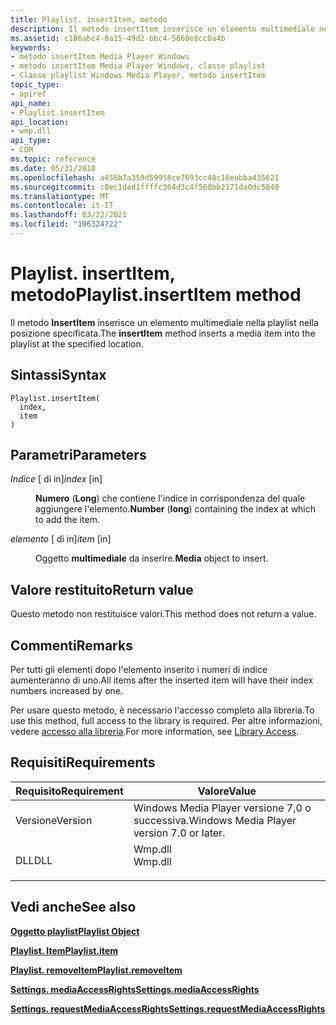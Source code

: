 ```yaml
---
title: Playlist. insertItem, metodo
description: Il metodo insertItem inserisce un elemento multimediale nella playlist nella posizione specificata.
ms.assetid: c186abc4-0a15-49d2-bbc4-5660e8cc0a4b
keywords:
- metodo insertItem Media Player Windows
- metodo insertItem Media Player Windows, classe playlist
- Classe playlist Windows Media Player, metodo insertItem
topic_type:
- apiref
api_name:
- Playlist.insertItem
api_location:
- wmp.dll
api_type:
- COM
ms.topic: reference
ms.date: 05/31/2018
ms.openlocfilehash: a456b7a359d59958ce7693cc48c16eabba435621
ms.sourcegitcommit: c8ec1ded1ffffc364d3c4f560bb2171da0dc5040
ms.translationtype: MT
ms.contentlocale: it-IT
ms.lasthandoff: 03/22/2021
ms.locfileid: "106324722"
---
```

# <a name="playlistinsertitem-method"></a><span data-ttu-id="cfe22-106">Playlist. insertItem, metodo</span><span class="sxs-lookup"><span data-stu-id="cfe22-106">Playlist.insertItem method</span></span>

<span data-ttu-id="cfe22-107">Il metodo **InsertItem** inserisce un elemento multimediale nella playlist nella posizione specificata.</span><span class="sxs-lookup"><span data-stu-id="cfe22-107">The **insertItem** method inserts a media item into the playlist at the specified location.</span></span>

## <a name="syntax"></a><span data-ttu-id="cfe22-108">Sintassi</span><span class="sxs-lookup"><span data-stu-id="cfe22-108">Syntax</span></span>


```JScript
Playlist.insertItem(
  index,
  item
)
```



## <a name="parameters"></a><span data-ttu-id="cfe22-109">Parametri</span><span class="sxs-lookup"><span data-stu-id="cfe22-109">Parameters</span></span>

<dl> <dt>

<span data-ttu-id="cfe22-110">*Indice* \[ di in\]</span><span class="sxs-lookup"><span data-stu-id="cfe22-110">*index* \[in\]</span></span>
</dt> <dd>

<span data-ttu-id="cfe22-111">**Numero** (**Long**) che contiene l'indice in corrispondenza del quale aggiungere l'elemento.</span><span class="sxs-lookup"><span data-stu-id="cfe22-111">**Number** (**long**) containing the index at which to add the item.</span></span>

</dd> <dt>

<span data-ttu-id="cfe22-112">*elemento* \[ di in\]</span><span class="sxs-lookup"><span data-stu-id="cfe22-112">*item* \[in\]</span></span>
</dt> <dd>

<span data-ttu-id="cfe22-113">Oggetto **multimediale** da inserire.</span><span class="sxs-lookup"><span data-stu-id="cfe22-113">**Media** object to insert.</span></span>

</dd> </dl>

## <a name="return-value"></a><span data-ttu-id="cfe22-114">Valore restituito</span><span class="sxs-lookup"><span data-stu-id="cfe22-114">Return value</span></span>

<span data-ttu-id="cfe22-115">Questo metodo non restituisce valori.</span><span class="sxs-lookup"><span data-stu-id="cfe22-115">This method does not return a value.</span></span>

## <a name="remarks"></a><span data-ttu-id="cfe22-116">Commenti</span><span class="sxs-lookup"><span data-stu-id="cfe22-116">Remarks</span></span>

<span data-ttu-id="cfe22-117">Per tutti gli elementi dopo l'elemento inserito i numeri di indice aumenteranno di uno.</span><span class="sxs-lookup"><span data-stu-id="cfe22-117">All items after the inserted item will have their index numbers increased by one.</span></span>

<span data-ttu-id="cfe22-118">Per usare questo metodo, è necessario l'accesso completo alla libreria.</span><span class="sxs-lookup"><span data-stu-id="cfe22-118">To use this method, full access to the library is required.</span></span> <span data-ttu-id="cfe22-119">Per altre informazioni, vedere [accesso alla libreria](library-access.md).</span><span class="sxs-lookup"><span data-stu-id="cfe22-119">For more information, see [Library Access](library-access.md).</span></span>

## <a name="requirements"></a><span data-ttu-id="cfe22-120">Requisiti</span><span class="sxs-lookup"><span data-stu-id="cfe22-120">Requirements</span></span>



| <span data-ttu-id="cfe22-121">Requisito</span><span class="sxs-lookup"><span data-stu-id="cfe22-121">Requirement</span></span> | <span data-ttu-id="cfe22-122">Valore</span><span class="sxs-lookup"><span data-stu-id="cfe22-122">Value</span></span> |
|--------------------|------------------------------------------------------------------------------------|
| <span data-ttu-id="cfe22-123">Versione</span><span class="sxs-lookup"><span data-stu-id="cfe22-123">Version</span></span><br/> | <span data-ttu-id="cfe22-124">Windows Media Player versione 7,0 o successiva.</span><span class="sxs-lookup"><span data-stu-id="cfe22-124">Windows Media Player version 7.0 or later.</span></span><br/>                              |
| <span data-ttu-id="cfe22-125">DLL</span><span class="sxs-lookup"><span data-stu-id="cfe22-125">DLL</span></span><br/>     | <dl> <span data-ttu-id="cfe22-126"><dt>Wmp.dll</dt></span><span class="sxs-lookup"><span data-stu-id="cfe22-126"><dt>Wmp.dll</dt></span></span> </dl> |



## <a name="see-also"></a><span data-ttu-id="cfe22-127">Vedi anche</span><span class="sxs-lookup"><span data-stu-id="cfe22-127">See also</span></span>

<dl> <dt>

[<span data-ttu-id="cfe22-128">**Oggetto playlist**</span><span class="sxs-lookup"><span data-stu-id="cfe22-128">**Playlist Object**</span></span>](playlist-object.md)
</dt> <dt>

[<span data-ttu-id="cfe22-129">**Playlist. Item**</span><span class="sxs-lookup"><span data-stu-id="cfe22-129">**Playlist.item**</span></span>](playlist-item.md)
</dt> <dt>

[<span data-ttu-id="cfe22-130">**Playlist. removeItem**</span><span class="sxs-lookup"><span data-stu-id="cfe22-130">**Playlist.removeItem**</span></span>](playlist-removeitem.md)
</dt> <dt>

[<span data-ttu-id="cfe22-131">**Settings. mediaAccessRights**</span><span class="sxs-lookup"><span data-stu-id="cfe22-131">**Settings.mediaAccessRights**</span></span>](settings-mediaaccessrights.md)
</dt> <dt>

[<span data-ttu-id="cfe22-132">**Settings. requestMediaAccessRights**</span><span class="sxs-lookup"><span data-stu-id="cfe22-132">**Settings.requestMediaAccessRights**</span></span>](settings-requestmediaaccessrights.md)
</dt> </dl>

 

 





